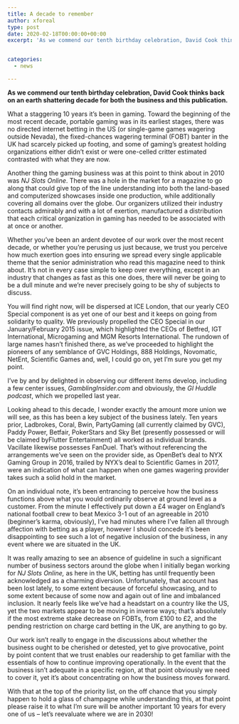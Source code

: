 ```yaml
---
title: A decade to remember
author: xforeal 
type: post
date: 2020-02-18T00:00:00+00:00
excerpt: 'As we commend our tenth birthday celebration, David Cook thinks back on an earth shattering decade for both the business and this publication '


categories:
  - news

---
```

**As we commend our tenth birthday celebration, David Cook thinks back on an earth shattering decade for both the business and this publication.**

What a staggering 10 years it&rsquo;s been in gaming. Toward the beginning of the most recent decade, portable gaming was in its earliest stages, there was no directed internet betting in the US (or single-game games wagering outside Nevada), the fixed-chances wagering terminal (FOBT) banter in the UK had scarcely picked up footing, and some of gaming&rsquo;s greatest holding organizations either didn&rsquo;t exist or were one-celled critter estimated contrasted with what they are now.

Another thing the gaming business was at this point to think about in 2010 was _NJ Slots Online_. There was a hole in the market for a magazine to go along that could give top of the line understanding into both the land-based and computerized showcases inside one production, while additionally covering all domains over the globe. Our organizers utilized their industry contacts admirably and with a lot of exertion, manufactured a distribution that each critical organization in gaming has needed to be associated with at once or another.

Whether you&rsquo;ve been an ardent devotee of our work over the most recent decade, or whether you&rsquo;re perusing us just because, we trust you perceive how much exertion goes into ensuring we spread every single applicable theme that the senior administration who read this magazine need to think about. It&rsquo;s not in every case simple to keep over everything, except in an industry that changes as fast as this one does, there will never be going to be a dull minute and we&rsquo;re never precisely going to be shy of subjects to discuss.

You will find right now, will be dispersed at ICE London, that our yearly CEO Special component is as yet one of our best and it keeps on going from solidarity to quality. We previously propelled the CEO Special in our January/February 2015 issue, which highlighted the CEOs of Betfred, IGT International, Microgaming and MGM Resorts International. The rundown of large names hasn&rsquo;t finished there, as we&rsquo;ve proceeded to highlight the pioneers of any semblance of GVC Holdings, 888 Holdings, Novomatic, NetEnt, Scientific Games and, well, I could go on, yet I&rsquo;m sure you get my point.

I&rsquo;ve by and by delighted in observing our different items develop, including a few center issues, _GamblingInsider.com_ and obviously, the _GI Huddle podcast_, which we propelled last year.

Looking ahead to this decade, I wonder exactly the amount more union we will see, as this has been a key subject of the business lately. Ten years prior, Ladbrokes, Coral, Bwin, PartyGaming (all currently claimed by GVC), Paddy Power, Betfair, PokerStars and Sky Bet (presently possessed or will be claimed byFlutter Entertainment) all worked as individual brands. Vacillate likewise possesses FanDuel. That&rsquo;s without referencing the arrangements we&rsquo;ve seen on the provider side, as OpenBet&rsquo;s deal to NYX Gaming Group in 2016, trailed by NYX&rsquo;s deal to Scientific Games in 2017, were an indication of what can happen when one games wagering provider takes such a solid hold in the market.

On an individual note, it&rsquo;s been entrancing to perceive how the business functions above what you would ordinarily observe at ground level as a customer. From the minute I effectively put down a &pound;4 wager on England&rsquo;s national football crew to beat Mexico 3-1 out of an agreeable in 2010 (beginner&rsquo;s karma, obviously), I&rsquo;ve had minutes where I&rsquo;ve fallen all through affection with betting as a player, however I should concede it&rsquo;s been disappointing to see such a lot of negative inclusion of the business, in any event where we are situated in the UK.

It was really amazing to see an absence of guideline in such a significant number of business sectors around the globe when I initially began working for _NJ Slots Online,_ as here in the UK, betting has until frequently been acknowledged as a charming diversion. Unfortunately, that account has been lost lately, to some extent because of forceful showcasing, and to some extent because of some now and again out of line and imbalanced inclusion. It nearly feels like we&rsquo;ve had a headstart on a country like the US, yet the two markets appear to be moving in inverse ways; that&rsquo;s absolutely if the most extreme stake decrease on FOBTs, from &pound;100 to &pound;2, and the pending restriction on charge card betting in the UK, are anything to go by.

Our work isn&#8217;t really to engage in the discussions about whether the business ought to be cherished or detested, yet to give provocative, point by point content that we trust enables our readership to get familiar with the essentials of how to continue improving operationally. In the event that the business isn&#8217;t adequate in a specific region, at that point obviously we need to cover it, yet it&rsquo;s about concentrating on how the business moves forward.

With that at the top of the priority list, on the off chance that you simply happen to hold a glass of champagne while understanding this, at that point please raise it to what I&rsquo;m sure will be another important 10 years for every one of us &ndash; let&rsquo;s reevaluate where we are in 2030!